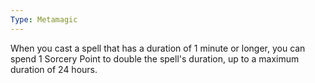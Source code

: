 ```yaml
---
Type: Metamagic
---
```

When you cast a spell that has a duration of 1 minute or longer, you can spend 1 Sorcery Point to double the spell's duration, up to a maximum duration of 24 hours.